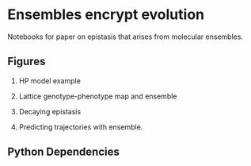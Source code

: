# Ensembles encrypt evolution

Notebooks for paper on epistasis that arises from molecular ensembles.

## Figures

1. HP model example

1. Lattice genotype-phenotype map and ensemble

1. Decaying epistasis

1. Predicting trajectories with ensemble.


## Python Dependencies

